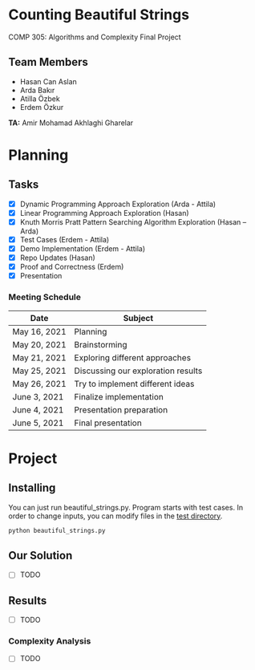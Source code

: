 # Counting Beautiful Strings
COMP 305: Algorithms and Complexity Final Project

## Team Members
- Hasan Can Aslan
- Arda Bakır
- Atilla Özbek
- Erdem Özkur

**TA:** Amir Mohamad Akhlaghi Gharelar

# Planning

## Tasks
- [x] Dynamic Programming Approach Exploration (Arda - Attila)
- [x] Linear Programming Approach Exploration (Hasan)
- [x] Knuth Morris Pratt Pattern Searching Algorithm Exploration (Hasan – Arda) 
- [x] Test Cases (Erdem - Attila)
- [x] Demo Implementation (Erdem - Attila)
- [x] Repo Updates (Hasan)
- [x] Proof and Correctness (Erdem)
- [x] Presentation

### Meeting Schedule
| Date | Subject |
|  ----  | ----------  |
| May 16, 2021 | Planning |
| May 20, 2021 | Brainstorming |
| May 21, 2021 | Exploring different approaches |
| May 25, 2021 | Discussing our exploration results |
| May 26, 2021 | Try to implement different ideas |
| June 3, 2021 | Finalize implementation |
| June 4, 2021 | Presentation preparation |
| June 5, 2021 | Final presentation |


# Project

## Installing

You can just run beautiful_strings.py. Program starts with test cases. In order to change inputs, you can modify files in the [test directory](test).

```bash
python beautiful_strings.py
```

## Our Solution
- [ ] TODO

## Results
- [ ] TODO

### Complexity Analysis
- [ ] TODO


